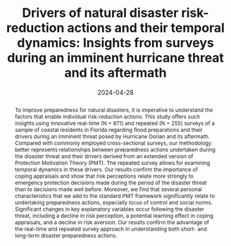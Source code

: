 ---
title: "Drivers of natural disaster risk-reduction actions and their temporal dynamics: Insights from surveys during an imminent hurricane threat and its aftermath"
date: 2024-04-28
publishDate: 2024-04-06T08:00:00
authors: ["Wouter W J Botzen", "**Jantsje M Mol**", "Peter J Robinson", "Jeff Czajkowski"]
publication_types: ["2"]
abstract: "To improve preparedness for natural disasters, it is imperative to understand the factors that enable individual risk-reduction actions. This study offers such insights using innovative real-time (N = 871) and repeated (N = 255) surveys of a sample of coastal residents in Florida regarding flood preparations and their drivers during an imminent threat posed by Hurricane Dorian and its aftermath. Compared with commonly employed cross-sectional surveys, our methodology better represents relationships between preparedness actions undertaken during the disaster threat and their drivers derived from an extended version of Protection Motivation Theory (PMT). The repeated survey allows for examining temporal dynamics in these drivers. Our results confirm the importance of coping appraisals and show that risk perceptions relate more strongly to emergency protection decisions made during the period of the disaster threat than to decisions made well before. Moreover, we find that several personal characteristics that we add to the standard PMT framework significantly relate to undertaking preparedness actions, especially locus of control and social norms. Significant changes in key explanatory variables occur following the disaster threat, including a decline in risk perception, a potential learning effect in coping appraisals, and a decline in risk aversion. Our results confirm the advantage of the real-time and repeated survey approach in understanding both short- and long-term disaster preparedness actions.
"

featured: false
publication: "*Risk Analysis*"
tags: ["flood", "hurricane", "individual decision making", "protection", "risk aversion", "risk perception"]

links:
  - name: DOI
    url: "https://doi.org/10.1111/risa.14314"
  - name: PDF
    url: "https://onlinelibrary.wiley.com/doi/epdf/10.1111/risa.14314"






# Featured image
# To use, add an image named `featured.jpg/png` to your page's folder. 
image:
  caption: ''
  focal_point: ""
  preview_only: false
---